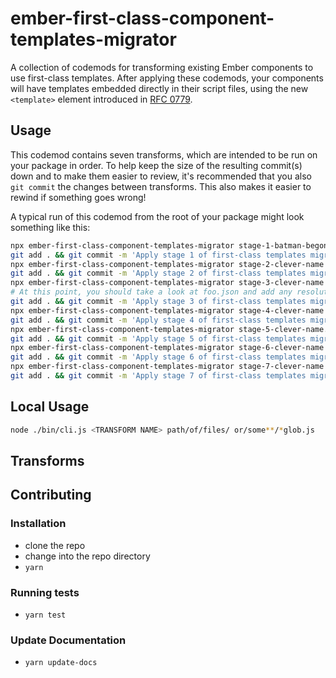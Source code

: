 # ember-first-class-component-templates-migrator

A collection of codemods for transforming existing Ember components to use first-class templates. After applying these codemods, your components will have templates embedded directly in their script files, using the new `<template>` element introduced in [RFC 0779](https://emberjs.github.io/rfcs/0779-first-class-component-templates.html).

## Usage

This codemod contains seven transforms, which are intended to be run on your package in order. To help keep the size of the resulting commit(s) down and to make them easier to review, it's recommended that you also `git commit` the changes between transforms. This also makes it easier to rewind if something goes wrong!

A typical run of this codemod from the root of your package might look something like this:

```sh
npx ember-first-class-component-templates-migrator stage-1-batman-begone .
git add . && git commit -m 'Apply stage 1 of first-class templates migration.'
npx ember-first-class-component-templates-migrator stage-2-clever-name .
git add . && git commit -m 'Apply stage 2 of first-class templates migration.'
npx ember-first-class-component-templates-migrator stage-3-clever-name .
# At this point, you should take a look at foo.json and add any resolutions the codemod couldn't find on its own.
git add . && git commit -m 'Apply stage 3 of first-class templates migration.'
npx ember-first-class-component-templates-migrator stage-4-clever-name .
git add . && git commit -m 'Apply stage 4 of first-class templates migration.'
npx ember-first-class-component-templates-migrator stage-5-clever-name.
git add . && git commit -m 'Apply stage 5 of first-class templates migration.'
npx ember-first-class-component-templates-migrator stage-6-clever-name .
git add . && git commit -m 'Apply stage 6 of first-class templates migration.'
npx ember-first-class-component-templates-migrator stage-7-clever-name .
git add . && git commit -m 'Apply stage 7 of first-class templates migration.'
```

## Local Usage

```sh
node ./bin/cli.js <TRANSFORM NAME> path/of/files/ or/some**/*glob.js
```

## Transforms

<!--TRANSFORMS_START-->
<!--TRANSFORMS_END-->

## Contributing

### Installation

- clone the repo
- change into the repo directory
- `yarn`

### Running tests

- `yarn test`

### Update Documentation

- `yarn update-docs`
